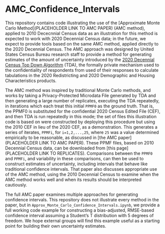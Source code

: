# AMC_Confidence_Intervals

This repository contains code illustrating the use of the [Approximate Monte Carlo Method](PLACEHOLDER LINK TO AMC PAPER) (AMC method), applied to 2010 Dececnnial Census data as an illustration for this method is expected to work with 2020 Decennial Census data; in the future, we expect to provide tools based on the same AMC method, applied directly to the 2020 Decennial Census. The AMC approach was designed by United States Census Bureau research staff to provide a method for generating estimates of the amount of uncertainty introduced by the [2020 Decennial Census Top Down Algorithm](https://hdsr.mitpress.mit.edu/pub/7evz361i/release/2) (TDA), the formally private mechanism used to the confidentiality of respondents from used of their responses to calculate tabulations in the 2020 Redistricting and 2020 Demographic and Housing Characteristics products.

The AMC method was inspired by traditional Monte Carlo methods, and works by taking a Privacy-Protected Microdata File generated by TDA and then generating a large number of replicates, executing the TDA repeatedly, in iterations which each treat this initial `PPMF0` as the ground truth. That is, the PPMF0 is substituted for the confidential 2020 Census Edited File (CEF), and then TDA is run repeatedly in this mode; the set of files this illustration code is based on were constructed by deploying this procedure but using the 2010 CEF in lieu of the 2020 CEF, as a demonstration. This generates a series of iterates, `PPMFi`, for `i=1,2,...,25`, where `25` was a value determined empirically to be reasonable, as discussed in [the AMC paper](PLACEHOLDER LINK TO AMC PAPER). These PPMF files, based on 2010 Decennial Census data, can be downloaded from [this page](PLACEHOLDER LINK TO REPLICATES). Comparisons between the `PPMF0` and `PPMFi`, and variability in these comparisons, can then be used to construct estimates of uncertainty, including intervals that behave like traditional confidence intervals. That paper also discusses appropriate use of the AMC method, using the 2010 Decennial Census to examine when the AMC method works well and when its results should be interpreted cautiously.

The full AMC paper examines multiple approaches for generating confidence intervals. This repository does not illustrate every method in the paper, but in `Approx_Monte_Carlo_Confidence_Intervals.ipynb`, we provide a full working code example for constructing a bias-adjusted, RMSE-based confidence interval assuming a Student’s T distribution with 5 degrees of freedom. We hope external groups will find this example useful as a starting point for building their own uncertainty estimates.
